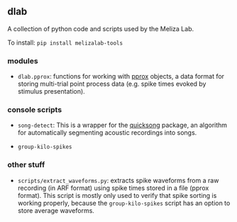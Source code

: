 
## dlab

A collection of python code and scripts used by the Meliza Lab.

To install: `pip install melizalab-tools`

### modules

- `dlab.pprox`: functions for working with [pprox](https://meliza.org/spec:2/pprox/) objects, a data format for storing multi-trial point process data (e.g. spike times evoked by stimulus presentation).

### console scripts

- `song-detect`: This is a wrapper for the [quicksong](https://github.com/melizalab/quicksong/) package, an algorithm for automatically segmenting acoustic recordings into songs. 

- `group-kilo-spikes`

### other stuff

- `scripts/extract_waveforms.py`: extracts spike waveforms from a raw recording (in ARF format) using spike times stored in a file (pprox format). This script is mostly only used to verify that spike sorting is working properly, because the `group-kilo-spikes` script has an option to store average waveforms.

